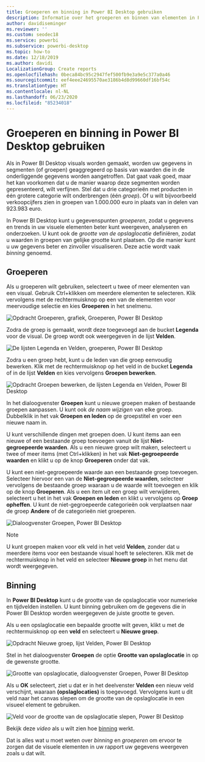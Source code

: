 ```yaml
---
title: Groeperen en binning in Power BI Desktop gebruiken
description: Informatie over het groeperen en binnen van elementen in Power BI Desktop
author: davidiseminger
ms.reviewer: ''
ms.custom: seodec18
ms.service: powerbi
ms.subservice: powerbi-desktop
ms.topic: how-to
ms.date: 12/18/2019
ms.author: davidi
LocalizationGroup: Create reports
ms.openlocfilehash: 0beca84bc95c2947fef500fb9e3a9e5c377a0a46
ms.sourcegitcommit: eef4eee24695570ae3186b4d8d99660df16bf54c
ms.translationtype: HT
ms.contentlocale: nl-NL
ms.lasthandoff: 06/23/2020
ms.locfileid: "85234018"
---
```

# <a name="use-grouping-and-binning-in-power-bi-desktop"></a>Groeperen en binning in Power BI Desktop gebruiken
Als in Power BI Desktop visuals worden gemaakt, worden uw gegevens in segmenten (of groepen) geaggregeerd op basis van waarden die in de onderliggende gegevens worden aangetroffen. Dat gaat vaak goed, maar het kan voorkomen dat u de manier waarop deze segmenten worden gepresenteerd, wilt verfijnen. Stel dat u drie categorieën met producten in één grotere categorie wilt onderbrengen (één *groep*). Of u wilt bijvoorbeeld verkoopcijfers zien in groepen van 1.000.000 euro in plaats van in delen van 923.983 euro.

In Power BI Desktop kunt u gegevenspunten *groeperen*, zodat u gegevens en trends in uw visuele elementen beter kunt weergeven, analyseren en onderzoeken. U kunt ook de *grootte van de opslaglocatie* definiëren, zodat u waarden in groepen van gelijke grootte kunt plaatsen. Op die manier kunt u uw gegevens beter en zinvoller visualiseren. Deze actie wordt vaak *binning* genoemd.

## <a name="using-grouping"></a>Groeperen
Als u groeperen wilt gebruiken, selecteert u twee of meer elementen van een visual. Gebruik Ctrl+klikken om meerdere elementen te selecteren. Klik vervolgens met de rechtermuisknop op een van de elementen voor meervoudige selectie en kies **Groeperen** in het snelmenu.

![Opdracht Groeperen, grafiek, Groeperen, Power BI Desktop](media/desktop-grouping-and-binning/grouping-binning_1.png)

Zodra de groep is gemaakt, wordt deze toegevoegd aan de bucket **Legenda** voor de visual. De groep wordt ook weergegeven in de lijst **Velden**.

![De lijsten Legenda en Velden, groeperen, Power BI Desktop](media/desktop-grouping-and-binning/grouping-binning_2.png)

Zodra u een groep hebt, kunt u de leden van die groep eenvoudig bewerken. Klik met de rechtermuisknop op het veld in de bucket **Legenda** of in de lijst **Velden** en kies vervolgens **Groepen bewerken**.

![Opdracht Groepen bewerken, de lijsten Legenda en Velden, Power BI Desktop](media/desktop-grouping-and-binning/grouping-binning_3.png)

In het dialoogvenster **Groepen** kunt u nieuwe groepen maken of bestaande groepen aanpassen. U kunt ook *de naam wijzigen* van elke groep. Dubbelklik in het vak **Groepen en leden** op de groepstitel en voer een nieuwe naam in.

U kunt verschillende dingen met groepen doen. U kunt items aan een nieuwe of een bestaande groep toevoegen vanuit de lijst **Niet-gegroepeerde waarden**. Als u een nieuwe groep wilt maken, selecteert u twee of meer items (met Ctrl+klikken) in het vak **Niet-gegroepeerde waarden** en klikt u op de knop **Groeperen** onder dat vak.

U kunt een niet-gegroepeerde waarde aan een bestaande groep toevoegen. Selecteer hiervoor een van de **Niet-gegroepeerde waarden**, selecteer vervolgens de bestaande groep waaraan u de waarde wilt toevoegen en klik op de knop **Groeperen**. Als u een item uit een groep wilt verwijderen, selecteert u het in het vak **Groepen en leden** en klikt u vervolgens op **Groep opheffen**. U kunt de niet-gegroepeerde categorieën ook verplaatsen naar de groep **Andere** of de categorieën niet groeperen.

![Dialoogvenster Groepen, Power BI Desktop](media/desktop-grouping-and-binning/grouping-binning_4.png)

> [!NOTE]
> U kunt groepen maken voor elk veld in het veld **Velden**, zonder dat u meerdere items voor een bestaande visual hoeft te selecteren. Klik met de rechtermuisknop in het veld en selecteer **Nieuwe groep** in het menu dat wordt weergegeven.

## <a name="using-binning"></a>Binning
In **Power BI Desktop** kunt u de grootte van de opslaglocatie voor numerieke en tijdvelden instellen. U kunt binning gebruiken om de gegevens die in Power BI Desktop worden weergegeven de juiste grootte te geven.

Als u een opslaglocatie een bepaalde grootte wilt geven, klikt u met de rechtermuisknop op een **veld** en selecteert u **Nieuwe groep**.

![Opdracht Nieuwe groep, lijst Velden, Power BI Desktop](media/desktop-grouping-and-binning/grouping-binning_5.png)

Stel in het dialoogvenster **Groepen** de optie **Grootte van opslaglocatie** in op de gewenste grootte.

![Grootte van opslaglocatie, dialoogvenster Groepen, Power BI Desktop](media/desktop-grouping-and-binning/grouping-binning_6.png)

Als u **OK** selecteert, ziet u dat er in het deelvenster **Velden** een nieuw veld verschijnt, waaraan **(opslaglocaties)** is toegevoegd. Vervolgens kunt u dit veld naar het canvas slepen om de grootte van de opslaglocatie in een visueel element te gebruiken.

![Veld voor de grootte van de opslaglocatie slepen, Power BI Desktop](media/desktop-grouping-and-binning/grouping-binning_7.png)

Bekijk deze *video* als u wilt zien hoe [binning](https://www.youtube.com/watch?v=BRvdZSfO0DY) werkt.

Dat is alles wat u moet weten over *binning* en *groeperen* om ervoor te zorgen dat de visuele elementen in uw rapport uw gegevens weergeven zoals u dat wilt.
